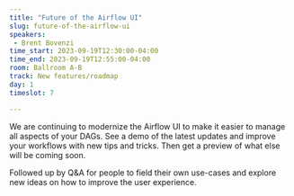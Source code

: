 ```yaml
---
title: "Future of the Airflow UI"
slug: future-of-the-airflow-ui
speakers:
 - Brent Bovenzi
time_start: 2023-09-19T12:30:00-04:00
time_end: 2023-09-19T12:55:00-04:00
room: Ballroom A-B
track: New features/roadmap
day: 1
timeslot: 7

---
```


We are continuing to modernize the Airflow UI to make it easier to manage all aspects of your DAGs. See a demo of the latest updates and improve your workflows with new tips and tricks. Then get a preview of what else will be coming soon.
 
 
 
 Followed up by Q&A for people to field their own use-cases and explore new ideas on how to improve the user experience.